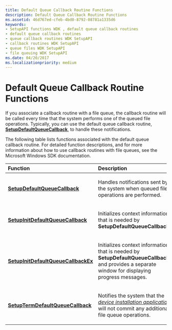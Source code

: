 ```yaml
---
title: Default Queue Callback Routine Functions
description: Default Queue Callback Routine Functions
ms.assetid: 46d767ed-cfeb-4bd0-8792-08781a1335d6
keywords:
- SetupAPI functions WDK , default queue callback routines
- default queue callback routines
- queue callback routines WDK SetupAPI
- callback routines WDK SetupAPI
- queue files WDK SetupAPI
- file queuing WDK SetupAPI
ms.date: 04/20/2017
ms.localizationpriority: medium
---
```


# Default Queue Callback Routine Functions





If you associate a callback routine with a file queue, the callback routine will be called every time that the system performs one of the queued file operations. Typically, you can use the default queue callback routine, [**SetupDefaultQueueCallback**](https://msdn.microsoft.com/library/windows/desktop/aa376993), to handle these notifications.

The following table lists functions associated with the default queue callback routine. For detailed function descriptions, and for more information about how to use callback routines with file queues, see the Microsoft Windows SDK documentation.

<table>
<colgroup>
<col width="50%" />
<col width="50%" />
</colgroup>
<thead>
<tr class="header">
<th align="left">Function</th>
<th align="left">Description</th>
</tr>
</thead>
<tbody>
<tr class="odd">
<td align="left"><p><a href="https://msdn.microsoft.com/library/windows/desktop/aa376993" data-raw-source="[&lt;strong&gt;SetupDefaultQueueCallback&lt;/strong&gt;](https://msdn.microsoft.com/library/windows/desktop/aa376993)"><strong>SetupDefaultQueueCallback</strong></a></p></td>
<td align="left"><p>Handles notifications sent by the system when queued file operations are performed.</p></td>
</tr>
<tr class="even">
<td align="left"><p><a href="https://msdn.microsoft.com/library/windows/desktop/aa377395" data-raw-source="[&lt;strong&gt;SetupInitDefaultQueueCallback&lt;/strong&gt;](https://msdn.microsoft.com/library/windows/desktop/aa377395)"><strong>SetupInitDefaultQueueCallback</strong></a></p></td>
<td align="left"><p>Initializes context information that is needed by <strong>SetupDefaultQueueCallback</strong>.</p></td>
</tr>
<tr class="odd">
<td align="left"><p><a href="https://msdn.microsoft.com/library/windows/desktop/aa377396" data-raw-source="[&lt;strong&gt;SetupInitDefaultQueueCallbackEx&lt;/strong&gt;](https://msdn.microsoft.com/library/windows/desktop/aa377396)"><strong>SetupInitDefaultQueueCallbackEx</strong></a></p></td>
<td align="left"><p>Initializes context information that is needed by <strong>SetupDefaultQueueCallback</strong>, and provides a separate window for displaying progress messages.</p></td>
</tr>
<tr class="even">
<td align="left"><p><a href="https://msdn.microsoft.com/library/windows/desktop/aa377442" data-raw-source="[&lt;strong&gt;SetupTermDefaultQueueCallback&lt;/strong&gt;](https://msdn.microsoft.com/library/windows/desktop/aa377442)"><strong>SetupTermDefaultQueueCallback</strong></a></p></td>
<td align="left"><p>Notifies the system that the <a href="https://msdn.microsoft.com/library/windows/hardware/ff556277#wdkgloss-device-installation-application" data-raw-source="&lt;em&gt;device installation application&lt;/em&gt;"><em>device installation application</em></a> will not commit any additional file queue operations.</p></td>
</tr>
</tbody>
</table>

 

 

 





